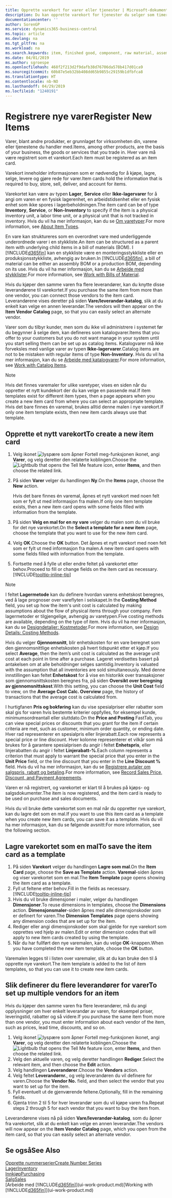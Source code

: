 ```yaml
---
title: Opprette varekort for varer eller tjenester | Microsoft-dokumentasjon
description: Du kan opprette varekort for tjenester du selger som timer, og for fysiske produkter, for eksempel monteringsvarer, ferdigvarer, komponenter eller råvarer, du selger fra lageret.
documentationcenter: ''
author: SorenGP
ms.service: dynamics365-business-central
ms.topic: article
ms.devlang: na
ms.tgt_pltfrm: na
ms.workload: na
ms.search.keywords: item, finished good, component, raw material, assembly item
ms.date: 04/01/2019
ms.author: sgroespe
ms.openlocfilehash: 468f2f213d2f9dafb38d76706da578b417d01ca9
ms.sourcegitcommit: 60b87e5eb32bb408dd65b9855c29159b1dfbfca8
ms.translationtype: HT
ms.contentlocale: nb-NO
ms.lasthandoff: 04/29/2019
ms.locfileid: "1240191"
---
```

# <a name="register-new-items"></a><span data-ttu-id="bee68-103">Registrere nye varer</span><span class="sxs-lookup"><span data-stu-id="bee68-103">Register New Items</span></span>
<span data-ttu-id="bee68-104">Varer, blant andre produkter, er grunnlaget for virksomheten din, varene eller tjenestene du handler med.</span><span class="sxs-lookup"><span data-stu-id="bee68-104">Items, among other products, are the basis of your business, the goods or services that you trade in.</span></span> <span data-ttu-id="bee68-105">Hver vare må være registrert som et varekort.</span><span class="sxs-lookup"><span data-stu-id="bee68-105">Each item must be registered as an item card.</span></span>

<span data-ttu-id="bee68-106">Varekort inneholder informasjonen som er nødvendig for å kjøpe, lagre, selge, levere og gjøre rede for varer.</span><span class="sxs-lookup"><span data-stu-id="bee68-106">Item cards hold the information that is required to buy, store, sell, deliver, and account for items.</span></span>

<span data-ttu-id="bee68-107">Varekortet kan være av typen **Lager**, **Service** eller **Ikke-lagervarer** for å angi om varen er en fysisk lagerenhet, en arbeidstidsenhet eller en fysisk enhet som ikke spores i lagerbeholdningen.</span><span class="sxs-lookup"><span data-stu-id="bee68-107">The item card can be of type **Inventory**, **Service**, or **Non-Inventory** to specify if the item is a physical inventory unit, a labor time unit, or a physical unit that is not tracked in inventory.</span></span> <span data-ttu-id="bee68-108">Hvis du vil ha mer informasjon, kan du se [Om varetyper](inventory-about-item-types.md).</span><span class="sxs-lookup"><span data-stu-id="bee68-108">For more information, see [About Item Types](inventory-about-item-types.md).</span></span>

<span data-ttu-id="bee68-109">En vare kan struktureres som en overordnet vare med underliggende underordnede varer i en stykkliste.</span><span class="sxs-lookup"><span data-stu-id="bee68-109">An item can be structured as a parent item with underlying child items in a bill of materials (BOM).</span></span> <span data-ttu-id="bee68-110">I [!INCLUDE[d365fin](includes/d365fin_md.md)] kan en stykkliste være en monteringsstykkliste eller en produksjonsstykkliste, avhengig av bruken.</span><span class="sxs-lookup"><span data-stu-id="bee68-110">In [!INCLUDE[d365fin](includes/d365fin_md.md)], a bill of material can be either an assembly BOM or a production BOM, depending on its use.</span></span> <span data-ttu-id="bee68-111">Hvis du vil ha mer informasjon, kan du se [Arbeide med stykklister](inventory-how-work-BOMs.md).</span><span class="sxs-lookup"><span data-stu-id="bee68-111">For more information, see [Work with Bills of Material](inventory-how-work-BOMs.md).</span></span>

<span data-ttu-id="bee68-112">Hvis du kjøper den samme varen fra flere leverandører, kan du knytte disse leverandørene til varekortet.</span><span class="sxs-lookup"><span data-stu-id="bee68-112">If you purchase the same item from more than one vendor, you can connect those vendors to the item card.</span></span> <span data-ttu-id="bee68-113">Leverandørene vises deretter på siden **Vare/leverandør-katalog**, slik at du enkelt kan velge en annen leverandør.</span><span class="sxs-lookup"><span data-stu-id="bee68-113">The vendors will then appear on the **Item Vendor Catalog** page, so that you can easily select an alternate vendor.</span></span>

<span data-ttu-id="bee68-114">Varer som du tilbyr kunder, men som du ikke vil administrere i systemet før du begynner å selge dem, kan defineres som katalogvarer.</span><span class="sxs-lookup"><span data-stu-id="bee68-114">Items that you offer to your customers but you do not want manage in your system until you start selling them can be set up as catalog items.</span></span> <span data-ttu-id="bee68-115">Katalogvarer må ikke forveksles med vanlige varer av typen **Ikke-lagervarer**.</span><span class="sxs-lookup"><span data-stu-id="bee68-115">Catalog items are not to be mistaken with regular items of type **Non-Inventory**.</span></span> <span data-ttu-id="bee68-116">Hvis du vil ha mer informasjon, kan du se [Arbeide med katalogvarer](inventory-how-work-nonstock-items.md).</span><span class="sxs-lookup"><span data-stu-id="bee68-116">For more information, see [Work with Catalog Items](inventory-how-work-nonstock-items.md).</span></span>  

> [!NOTE]  
> <span data-ttu-id="bee68-117">Hvis det finnes varemaler for ulike varetyper, vises en siden når du oppretter et nytt kundekort der du kan velge en passende mal.</span><span class="sxs-lookup"><span data-stu-id="bee68-117">If item templates exist for different item types, then a page appears when you create a new item card from where you can select an appropriate template.</span></span> <span data-ttu-id="bee68-118">Hvis det bare finnes én varemal, brukes alltid denne malen i nye varekort.</span><span class="sxs-lookup"><span data-stu-id="bee68-118">If only one item template exists, then new item cards always use that template.</span></span>

## <a name="to-create-a-new-item-card"></a><span data-ttu-id="bee68-119">Opprette et nytt varekort</span><span class="sxs-lookup"><span data-stu-id="bee68-119">To create a new item card</span></span>
1. <span data-ttu-id="bee68-120">Velg ikonet ![lyspære som åpner Fortell meg-funksjonen](media/ui-search/search_small.png "Fortell hva du vil gjøre") ikonet, angi **Varer**, og velg deretter den relaterte koblingen.</span><span class="sxs-lookup"><span data-stu-id="bee68-120">Choose the ![Lightbulb that opens the Tell Me feature](media/ui-search/search_small.png "Tell me what you want to do") icon, enter **Items**, and then choose the related link.</span></span>  
2. <span data-ttu-id="bee68-121">På siden **Varer** velger du handlingen **Ny**.</span><span class="sxs-lookup"><span data-stu-id="bee68-121">On the **Items** page, choose the **New** action.</span></span>

    <span data-ttu-id="bee68-122">Hvis det bare finnes én varemal, åpnes et nytt varekort med noen felt som er fylt ut med informasjon fra malen.</span><span class="sxs-lookup"><span data-stu-id="bee68-122">If only one item template exists, then a new item card opens with some fields filled with information from the template.</span></span>
3. <span data-ttu-id="bee68-123">På siden **Velg en mal for en ny vare** velger du malen som du vil bruke for det nye varekortet.</span><span class="sxs-lookup"><span data-stu-id="bee68-123">On the **Select a template for a new item** page, choose the template that you want to use for the new item card.</span></span>
4. <span data-ttu-id="bee68-124">Velg **OK**.</span><span class="sxs-lookup"><span data-stu-id="bee68-124">Choose the **OK** button.</span></span> <span data-ttu-id="bee68-125">Det åpnes et nytt varekort med noen felt som er fylt ut med informasjon fra malen.</span><span class="sxs-lookup"><span data-stu-id="bee68-125">A new item card opens with some fields filled with information from the template.</span></span>
5. <span data-ttu-id="bee68-126">Fortsette med å fylle ut eller endre feltet på varekortet etter behov.</span><span class="sxs-lookup"><span data-stu-id="bee68-126">Proceed to fill or change fields on the item card as necessary.</span></span> [!INCLUDE[tooltip-inline-tip](includes/tooltip-inline-tip_md.md)]

> [!NOTE]
> <span data-ttu-id="bee68-127">I feltet **Lagermetode** kan du definere hvordan varens enhetskost beregnes, ved å lage prognoser over vareflyten i selskapet.</span><span class="sxs-lookup"><span data-stu-id="bee68-127">In the **Costing Method** field, you set up how the item's unit cost is calculated by making assumptions about the flow of physical items through your company.</span></span> <span data-ttu-id="bee68-128">Fem lagermetoder er tilgjengelige, avhengig av varetypen.</span><span class="sxs-lookup"><span data-stu-id="bee68-128">Five costing methods are available, depending on the type of item.</span></span> <span data-ttu-id="bee68-129">Hvis du vil ha mer informasjon, kan du se [Designdetaljer: Kostmetoder](design-details-costing-methods.md).</span><span class="sxs-lookup"><span data-stu-id="bee68-129">For more information, see [Design Details: Costing Methods](design-details-costing-methods.md).</span></span>
>
> <span data-ttu-id="bee68-130">Hvis du velger **Gjennomsnitt**, blir enhetskosten for en vare beregnet som den gjennomsnittlige enhetskosten på hvert tidspunkt etter et kjøp.</span><span class="sxs-lookup"><span data-stu-id="bee68-130">If you select **Average**, then the item’s unit cost is calculated as the average unit cost at each point in time after a purchase.</span></span> <span data-ttu-id="bee68-131">Lageret verdisettes basert på antakelsen om at alle beholdninger selges samtidig.</span><span class="sxs-lookup"><span data-stu-id="bee68-131">Inventory is valuated with the assumption that all inventories are sold simultaneously.</span></span> <span data-ttu-id="bee68-132">Med denne innstillingen kan feltet **Enhetskost** for å vise en historikk over transaksjoner som gjennomsnittskosten beregnes fra, på siden **Oversikt over beregning av gjennomsnittskost**.</span><span class="sxs-lookup"><span data-stu-id="bee68-132">With this setting, you can choose the **Unit Cost** field to view, on the **Average Cost Calc. Overview** page, the history of transactions that the average cost is calculated from.</span></span>

<span data-ttu-id="bee68-133">I hurtigfanen **Pris og bokføring** kan du vise spesialpriser eller rabatter som skal gis for varen hvis bestemte kriterier oppfylles, for eksempel kunde, minimumsordreantall eller sluttdato.</span><span class="sxs-lookup"><span data-stu-id="bee68-133">On the **Price and Posting** FastTab, you can view special prices or discounts that you grant for the item if certain criteria are met, such as customer, minimum order quantity, or ending date.</span></span> <span data-ttu-id="bee68-134">Hver rad representerer en spesialpris eller linjerabatt.</span><span class="sxs-lookup"><span data-stu-id="bee68-134">Each row represents a special price or line discount.</span></span> <span data-ttu-id="bee68-135">Hver kolonne representerer et vilkår som må brukes for å garantere spesialprisen du angir i feltet **Enhetspris**, eller linjerabatten du angir i feltet **Linjerabatt-%**.</span><span class="sxs-lookup"><span data-stu-id="bee68-135">Each column represents a criterion that must apply to warrant the special price that you enter in the **Unit Price** field, or the line discount that you enter in the **Line Discount %** field.</span></span> <span data-ttu-id="bee68-136">Hvis du vil ha mer informasjon, kan du se [Registrere avtaler om salgspris, rabatt og betaling](sales-how-record-sales-price-discount-payment-agreements.md).</span><span class="sxs-lookup"><span data-stu-id="bee68-136">For more information, see [Record Sales Price, Discount, and Payment Agreements](sales-how-record-sales-price-discount-payment-agreements.md).</span></span>

<span data-ttu-id="bee68-137">Varen er nå registrert, og varekortet er klart til å brukes på kjøps- og salgsdokumenter.</span><span class="sxs-lookup"><span data-stu-id="bee68-137">The item is now registered, and the item card is ready to be used on purchase and sales documents.</span></span>

<span data-ttu-id="bee68-138">Hvis du vil bruke dette varekortet som en mal når du oppretter nye varekort, kan du lagre det som en mal.</span><span class="sxs-lookup"><span data-stu-id="bee68-138">If you want to use this item card as a template when you create new item cards, you can save it as a template.</span></span> <span data-ttu-id="bee68-139">Hvis du vil ha mer informasjon, kan du se følgende avsnitt:</span><span class="sxs-lookup"><span data-stu-id="bee68-139">For more information, see the following section.</span></span>

## <a name="to-save-the-item-card-as-a-template"></a><span data-ttu-id="bee68-140">Lagre varekortet som en mal</span><span class="sxs-lookup"><span data-stu-id="bee68-140">To save the item card as a template</span></span>
1. <span data-ttu-id="bee68-141">På siden **Varekort** velger du handlingen **Lagre som mal**.</span><span class="sxs-lookup"><span data-stu-id="bee68-141">On the **Item Card** page, choose the **Save as Template** action.</span></span> <span data-ttu-id="bee68-142">**Varemal**-siden åpnes og viser varekortet som en mal.</span><span class="sxs-lookup"><span data-stu-id="bee68-142">The **Item Template** page opens showing the item card as a template.</span></span>
2. <span data-ttu-id="bee68-143">Fyll ut feltene etter behov.</span><span class="sxs-lookup"><span data-stu-id="bee68-143">Fill in the fields as necessary.</span></span> [!INCLUDE[tooltip-inline-tip](includes/tooltip-inline-tip_md.md)]
3. <span data-ttu-id="bee68-144">Hvis du vil bruke dimensjoner i maler, velger du handlingen **Dimensjoner**.</span><span class="sxs-lookup"><span data-stu-id="bee68-144">To reuse dimensions in templates, choose the **Dimensions** action.</span></span> <span data-ttu-id="bee68-145">**Dimensjonsmaler**-siden åpnes med alle dimensjonskoder som er definert for varen.</span><span class="sxs-lookup"><span data-stu-id="bee68-145">The **Dimension Templates** page opens showing any dimension codes that are set up for the item.</span></span>
4. <span data-ttu-id="bee68-146">Rediger eller angi dimensjonskoder som skal gjelde for nye varekort som opprettes ved hjelp av malen.</span><span class="sxs-lookup"><span data-stu-id="bee68-146">Edit or enter dimension codes that will apply to new item cards created by using the template.</span></span>
5. <span data-ttu-id="bee68-147">Når du har fullført den nye varemalen, kan du velge **OK**-knappen.</span><span class="sxs-lookup"><span data-stu-id="bee68-147">When you have completed the new item template, choose the **OK** button.</span></span>

<span data-ttu-id="bee68-148">Varemalen legges til i listen over varemaler, slik at du kan bruke den til å opprette nye varekort.</span><span class="sxs-lookup"><span data-stu-id="bee68-148">The item template is added to the list of item templates, so that you can use it to create new item cards.</span></span>

## <a name="to-set-up-multiple-vendors-for-an-item"></a><span data-ttu-id="bee68-149">Slik definerer du flere leverandører for varer</span><span class="sxs-lookup"><span data-stu-id="bee68-149">To set up multiple vendors for an item</span></span>  
<span data-ttu-id="bee68-150">Hvis du kjøper den samme varen fra flere leverandører, må du angi opplysninger om hver enkelt leverandør av varen, for eksempel priser, leveringstid, rabatter og så videre.</span><span class="sxs-lookup"><span data-stu-id="bee68-150">If you purchase the same item from more than one vendor, you must enter information about each vendor of the item, such as prices, lead time, discounts, and so on.</span></span>  

1.  <span data-ttu-id="bee68-151">Velg ikonet ![lyspære som åpner Fortell meg-funksjonen](media/ui-search/search_small.png "Fortell hva du vil gjøre") ikonet, angi **Varer**, og velg deretter den relaterte koblingen.</span><span class="sxs-lookup"><span data-stu-id="bee68-151">Choose the ![Lightbulb that opens the Tell Me feature](media/ui-search/search_small.png "Tell me what you want to do") icon, enter **Items**, and then choose the related link.</span></span>  
2.  <span data-ttu-id="bee68-152">Velg den aktuelle varen, og velg deretter handlingen **Rediger**.</span><span class="sxs-lookup"><span data-stu-id="bee68-152">Select the relevant item, and then choose the **Edit** action.</span></span>  
3.  <span data-ttu-id="bee68-153">Velg handlingen **Leverandører**.</span><span class="sxs-lookup"><span data-stu-id="bee68-153">Choose the **Vendors** action.</span></span>  
4.  <span data-ttu-id="bee68-154">Velg feltet **Leverandørnr.**, og velg leverandøren du vil definere for varen.</span><span class="sxs-lookup"><span data-stu-id="bee68-154">Choose the **Vendor No.** field, and then select the vendor that you want to set up for the item.</span></span>  
5.  <span data-ttu-id="bee68-155">Fyll eventuelt ut de gjenværende feltene.</span><span class="sxs-lookup"><span data-stu-id="bee68-155">Optionally, fill in the remaining fields.</span></span>  
6.  <span data-ttu-id="bee68-156">Gjenta trinn 2 til 5 for hver leverandør som du vil kjøpe varen fra.</span><span class="sxs-lookup"><span data-stu-id="bee68-156">Repeat steps 2 through 5 for each vendor that you want to buy the item from.</span></span>

<span data-ttu-id="bee68-157">Leverandørene vises nå på siden **Vare/leverandør-katalog**, som du åpner fra varekortet, slik at du enkelt kan velge en annen leverandør.</span><span class="sxs-lookup"><span data-stu-id="bee68-157">The vendors will now appear on the **Item Vendor Catalog** page, which you open from the item card, so that you can easily select an alternate vendor.</span></span>

## <a name="see-also"></a><span data-ttu-id="bee68-158">Se også</span><span class="sxs-lookup"><span data-stu-id="bee68-158">See Also</span></span>
[<span data-ttu-id="bee68-159">Opprette nummerserier</span><span class="sxs-lookup"><span data-stu-id="bee68-159">Create Number Series</span></span>](ui-create-number-series.md)  
[<span data-ttu-id="bee68-160">Lager</span><span class="sxs-lookup"><span data-stu-id="bee68-160">Inventory</span></span>](inventory-manage-inventory.md)  
[<span data-ttu-id="bee68-161">Innkjøp</span><span class="sxs-lookup"><span data-stu-id="bee68-161">Purchasing</span></span>](purchasing-manage-purchasing.md)  
[<span data-ttu-id="bee68-162">Salg</span><span class="sxs-lookup"><span data-stu-id="bee68-162">Sales</span></span>](sales-manage-sales.md)  
<span data-ttu-id="bee68-163">[Arbeide med [!INCLUDE[d365fin](includes/d365fin_md.md)]](ui-work-product.md)</span><span class="sxs-lookup"><span data-stu-id="bee68-163">[Working with [!INCLUDE[d365fin](includes/d365fin_md.md)]](ui-work-product.md)</span></span>
